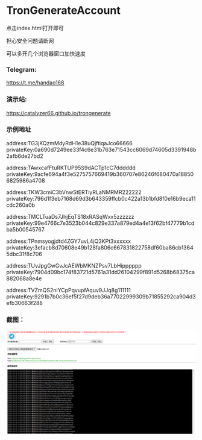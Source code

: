 # TronGenerateAccount

点击index.html打开即可

担心安全问题请断网

可以多开几个浏览器窗口加快速度

### Telegram:   
<https://t.me/handao168>

### 演示站:   
<https://catalyzer66.github.io/trongenerate>

### 示例地址
address:TG3jKQzmMdyRdH1e38uQjftiqaJco66666 <br />
privateKey:0a690d7249ee33f4c6e31b763e71543cc6069d74605d3391948b2afb6de27bd2

address:TAwxcafFtuRKTUP95S9dACTp1cC7dddddd <br />
privateKey:9acfe694a4f3e5275757669419b360707e86246f680470a188506825986a4708

address:TKW3cmiC3bVnwStERTiyRLaNMRMR222222 <br />
privateKey:796d1f3eb7168d69d3b643359ffcb0c422a13b1bfd8f0e16b9eca11cdc260a0b

address:TMCLTuaDs7JhjEqTS18xRASqWxx5zzzzzz <br />
privateKey:99e4766c7e3523b044c829e337a879ed4a4e13f62bf47779b1cdba5b00545767

address:TPnmsyogjdtd4ZGY7uvL4jQ3KPt3xxxxxx <br />
privateKey:3efacb8d70608e49b128fa806c667831822758df60ba86cb13645dbc31f8c706

address:TUvJpgGwGvJcAEWbMKNZPsv7LbHipppppp <br />
privateKey:7904d09bc174f83721d5761a31dd26104299f891d5268b68375ca882068a8e4e

address:TVZmQS2niYCpPqvupfAquv9JJq8g111111 <br />
privateKey:9291b7b0c36ef5f27d9deb36a77022999309b71855292ca904d3efb30663f288



### 截图：
 ![截图](https://github.com/catalyzer66/trongenerate/blob/main/Screenshot_3.png)


